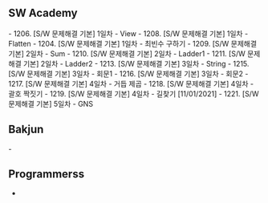 <h2> SW Academy </h2>
- 1206. [S/W 문제해결 기본] 1일차 - View  
- 1208. [S/W 문제해결 기본] 1일차 - Flatten 
- 1204. [S/W 문제해결 기본] 1일차 - 최빈수 구하기
- 1209. [S/W 문제해결 기본] 2일차 - Sum
- 1210. [S/W 문제해결 기본] 2일차 - Ladder1
- 1211. [S/W 문제해결 기본] 2일차 - Ladder2 
- 1213. [S/W 문제해결 기본] 3일차 - String
- 1215. [S/W 문제해결 기본] 3일차 - 회문1
- 1216. [S/W 문제해결 기본] 3일차 - 회문2
- 1217. [S/W 문제해결 기본] 4일차 - 거듭 제곱
- 1218. [S/W 문제해결 기본] 4일차 - 괄호 짝짓기
- 1219. [S/W 문제해결 기본] 4일차 - 길찾기 [11/01/2021]
- 1221. [S/W 문제해결 기본] 5일차 - GNS 

<h2> Bakjun </h2>
- 

<h2> Programmerss </h2>

- 
